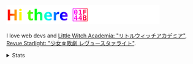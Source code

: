### ![Hi there](./greeting.svg)

I love web devs and [Little Witch Academia: "リトルウィッチアカデミア"](http://littlewitchacademia.jp/), [Revue Starlight: "少女☆歌劇 レヴュースタァライト"](https://revuestarlight.com/).

<details>

  <summary>Stats</summary>

  <p>
    <img align="left" src="https://github-readme-stats.vercel.app/api?username=ygkn&show_icons=true&count_private=true" alt="ygkn's GitHub stats" />
    <img align="left" src="https://github-readme-stats.vercel.app/api/top-langs/?username=ygkn&langs_count=10" alt="Most used languages" />
  </p>

</details>
